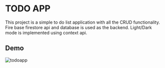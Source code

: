 # TODO APP

This project is a simple to do list application with all the CRUD functionality. Fire base firestore api and database is used as the backend. Light/Dark mode is implemented using context api.

## Demo

![todoapp](https://github.com/Vishnu-Nadh/ToDo-List/todo.gif?raw=true)
